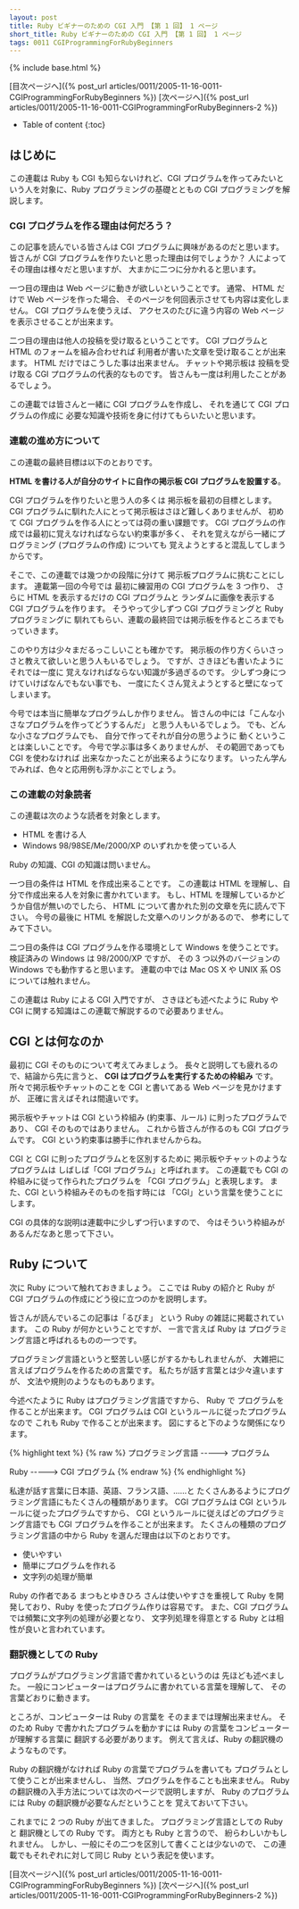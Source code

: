 ```yaml
---
layout: post
title: Ruby ビギナーのための CGI 入門 【第 1 回】 1 ページ
short_title: Ruby ビギナーのための CGI 入門 【第 1 回】 1 ページ
tags: 0011 CGIProgrammingForRubyBeginners
---
```

{% include base.html %}


[目次ページへ]({% post_url articles/0011/2005-11-16-0011-CGIProgrammingForRubyBeginners %})
[次ページへ]({% post_url articles/0011/2005-11-16-0011-CGIProgrammingForRubyBeginners-2 %})

* Table of content
{:toc}


## はじめに

この連載は Ruby も CGI も知らないけれど、CGI プログラムを作ってみたいという人を対象に、Ruby プログラミングの基礎とともの CGI プログラミングを解説します。

### CGI プログラムを作る理由は何だろう？

この記事を読んでいる皆さんは
CGI プログラムに興味があるのだと思います。
皆さんが CGI プログラムを作りたいと思った理由は何でしょうか？
人によってその理由は様々だと思いますが、
大まかに二つに分かれると思います。

一つ目の理由は Web ページに動きが欲しいということです。
通常、 HTML だけで Web ページを作った場合、
そのページを何回表示させても内容は変化しません。
CGI プログラムを使うえば、
アクセスのたびに違う内容の Web ページを表示させることが出来ます。

二つ目の理由は他人の投稿を受け取るということです。
CGI プログラムと HTML のフォームを組み合わせれば
利用者が書いた文章を受け取ることが出来ます。
HTML だけではこうした事は出来ません。
チャットや掲示板は
投稿を受け取る CGI プログラムの代表的なものです。
皆さんも一度は利用したことがあるでしょう。

この連載では皆さんと一緒に CGI プログラムを作成し、
それを通じて CGI プログラムの作成に
必要な知識や技術を身に付けてもらいたいと思います。

### 連載の進め方について

この連載の最終目標は以下のとおりです。

__HTML を書ける人が自分のサイトに自作の掲示板 CGI プログラムを設置する__。

CGI プログラムを作りたいと思う人の多くは
掲示板を最初の目標とします。
CGI プログラムに馴れた人にとって掲示板はさほど難しくありませんが、
初めて CGI プログラムを作る人にとっては荷の重い課題です。
CGI プログラムの作成では最初に覚えなければならない約束事が多く、
それを覚えながら一緒にプログラミング (プログラムの作成) についても
覚えようとすると混乱してしまうからです。

そこで、この連載では幾つかの段階に分けて
掲示板プログラムに挑むことにします。
連載第一回の今号では
最初に練習用の CGI プログラムを 3 つ作り、
さらに HTML を表示するだけの CGI プログラムと
ランダムに画像を表示する CGI プログラムを作ります。
そうやって少しずつ CGI プログラミングと Ruby プログラミングに
馴れてもらい、連載の最終回では掲示板を作るところまでもっていきます。

このやり方は少々まだるっこしいことも確かです。
掲示板の作り方くらいさっさと教えて欲しいと思う人もいるでしょう。
ですが、さきほども書いたようにそれでは一度に
覚えなければならない知識が多過ぎるのです。
少しずつ身につけていけばなんでもない事でも、
一度にたくさん覚えようとすると壁になってしまいます。

今号では本当に簡単なプログラムしか作りません。
皆さんの中には「こんな小さなプログラムを作ってどうするんだ」
と思う人もいるでしょう。
でも、どんな小さなプログラムでも、
自分で作ってそれが自分の思うように
動くということは楽しいことです。
今号で学ぶ事は多くありませんが、
その範囲であっても CGI を使わなければ
出来なかったことが出来るようになります。
いったん学んでみれば、色々と応用例も浮かぶことでしょう。

### この連載の対象読者

この連載は次のような読者を対象とします。

* HTML を書ける人
* Windows 98/98SE/Me/2000/XP のいずれかを使っている人


Ruby の知識、CGI の知識は問いません。

一つ目の条件は HTML を作成出来ることです。
この連載は HTML を理解し、自分で作成出来る人を対象に書かれています。
もし、HTML を理解しているかどうか自信が無いのでしたら、
HTML について書かれた別の文章を先に読んで下さい。
今号の最後に HTML を解説した文章へのリンクがあるので、
参考にしてみて下さい。

二つ目の条件は CGI プログラムを作る環境として Windows を使うことです。
検証済みの Windows は 98/2000/XP ですが、
その 3 つ以外のバージョンの Windows でも動作すると思います。
連載の中では Mac OS X や UNIX 系 OS については触れません。

この連載は Ruby による CGI 入門ですが、
さきほども述べたように Ruby や CGI
に関する知識はこの連載で解説するので必要ありません。

## CGI とは何なのか

最初に CGI そのものについて考えてみましょう。
長々と説明しても疲れるので、結論から先に言うと、
__CGI はプログラムを実行するための枠組み__ です。
所々で掲示板やチャットのことを CGI と書いてある
Web ページを見かけますが、
正確に言えばそれは間違いです。

掲示板やチャットは
CGI という枠組み (約束事、ルール) に則ったプログラムであり、
CGI そのものではありません。
これから皆さんが作るのも CGI プログラムです。
CGI という約束事は勝手に作れませんからね。

CGI と CGI に則ったプログラムとを区別するために
掲示板やチャットのようなプログラムは
しばしば「CGI プログラム」と呼ばれます。
この連載でも CGI の枠組みに従って作られたプログラムを
「CGI プログラム」と表現します。
また、CGI という枠組みそのものを指す時には
「CGI」という言葉を使うことにします。

CGI の具体的な説明は連載中に少しずつ行いますので、
今はそういう枠組みがあるんだなあと思って下さい。

## Ruby について

次に Ruby について触れておきましょう。
ここでは Ruby の紹介と 
Ruby が CGI プログラムの作成にどう役に立つのかを説明します。

皆さんが読んでいるこの記事は「るびま」
という Ruby の雑誌に掲載されています。
この Ruby が何かということですが、
一言で言えば Ruby は
プログラミング言語と呼ばれるものの一つです。

プログラミング言語というと堅苦しい感じがするかもしれませんが、
大雑把に言えばプログラムを作るための言葉です。
私たちが話す言葉とは少々違いますが、
文法や規則のようなものもあります。

今述べたように Ruby はプログラミング言語ですから、
Ruby で プログラムを作ることが出来ます。
CGI プログラムは CGI というルールに従ったプログラムなので
これも Ruby で作ることが出来ます。
図にすると下のような関係になります。

{% highlight text %}
{% raw %}
プログラミング言語 -----> プログラム

Ruby               -----> CGI プログラム
{% endraw %}
{% endhighlight %}


私達が話す言葉に日本語、英語、フランス語、……と
たくさんあるようにプログラミング言語にもたくさんの種類があります。
CGI プログラムは CGI というルールに従ったプログラムですから、
CGI というルールに従えばどのプログラミング言語でも 
CGI プログラムを作ることが出来ます。
たくさんの種類のプログラミング言語の中から
Ruby を選んだ理由は以下のとおりです。

* 使いやすい
* 簡単にプログラムを作れる
* 文字列の処理が簡単


Ruby の作者である まつもとゆきひろ さんは使いやすさを重視して
Ruby を開発しており、Ruby を使ったプログラム作りは容易です。
また、CGI プログラムでは頻繁に文字列の処理が必要となり、
文字列処理を得意とする Ruby とは相性が良いと言われています。

### 翻訳機としての Ruby

プログラムがプログラミング言語で書かれているというのは
先ほども述べました。
一般にコンピューターはプログラムに書かれている言葉を理解して、
その言葉どおりに動きます。

ところが、コンピューターは Ruby の言葉を
そのままでは理解出来ません。
そのため Ruby で書かれたプログラムを動かすには
Ruby の言葉をコンピューターが理解する言葉に
翻訳する必要があります。
例えて言えば、Ruby の翻訳機のようなものです。

Ruby の翻訳機がなければ Ruby の言葉でプログラムを書いても
プログラムとして使うことが出来ませんし、
当然、プログラムを作ることも出来ません。
Ruby の翻訳機の入手方法については次のページで説明しますが、
Ruby のプログラムには Ruby の翻訳機が必要なんだということを
覚えておいて下さい。

これまでに 2 つの Ruby が出てきました。
プログラミング言語としての Ruby と 翻訳機としての Ruby です。
両方とも Ruby と言うので、
紛らわしいかもしれません。
しかし、一般にその二つを区別して書くことは少ないので、
この連載でもそれぞれに対して同じ Ruby という表記を使います。

[目次ページへ]({% post_url articles/0011/2005-11-16-0011-CGIProgrammingForRubyBeginners %})
[次ページへ]({% post_url articles/0011/2005-11-16-0011-CGIProgrammingForRubyBeginners-2 %})


